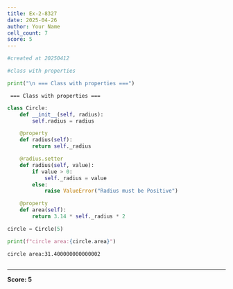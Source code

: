 ```yaml
---
title: Ex-2-8327
date: 2025-04-26
author: Your Name
cell_count: 7
score: 5
---
```


```python
#created at 20250412
```


```python
#class with properties
```


```python
print("\n === Class with properties ===")
```

    
     === Class with properties ===



```python
class Circle:
    def __init__(self, radius):
        self.radius = radius

    @property
    def radius(self):
        return self._radius

    @radius.setter
    def radius(self, value):
        if value > 0:
            self._radius = value 
        else:
            raise ValueError("Radius must be Positive")

    @property
    def area(self):
        return 3.14 * self._radius * 2
```


```python
circle = Circle(5)
```


```python
print(f"circle area:{circle.area}")
```

    circle area:31.400000000000002



```python

```


---
**Score: 5**